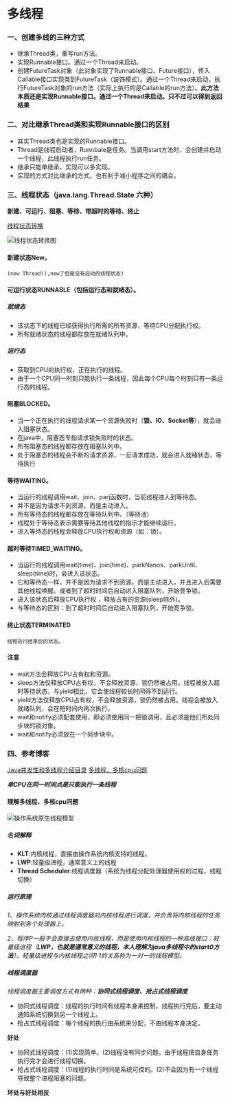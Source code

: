 # 多线程

### 一、创建多线的三种方式
* 继承Thread类，重写run方法。
* 实现Runnable接口。通过一个Thread来启动。
* 创建FutureTask对象（此对象实现了Runnable接口、Future接口），传入Callable接口实现类到FutureTask（装饰模式）。通过一个Thread来启动，执行FutureTask对象的run方法（实际上执行的是Callable的run方法）。**此方法本质还是实现Runnable接口。通过一个Thread来启动。只不过可以得到返回结果**

### 二、对比继承Thread类和实现Runnable接口的区别
* 其实Thread类也是实现的Runnable接口。
* Thread是线程启动者，Runnbale是任务。当调用start方法时，会创建并启动一个线程，此线程执行run任务。
* 继承只能单继承，实现可以多实现。
* 实现的方式对比继承的方式，也有利于减小程序之间的耦合。

### 三、线程状态（java.lang.Thread.State 六种）
**新建、可运行、阻塞、等待、带超时的等待、终止**

[线程状态转换](https://www.zhihu.com/question/27654579)

![线程状态转换图](https://pic4.zhimg.com/v2-6fdc939e35ec801c31ea515e80a88367_r.jpg "线程状态转换图")

#### 新建状态New。
    (new Thread(),new了但是没有启动的线程状态)
#### 可运行状态RUNNABLE（包括运行态和就绪态）。
##### 就绪态
* 该状态下的线程已经获得执行所需的所有资源，等待CPU分配执行权。
* 所有就绪状态的线程都存放在就绪队列中。

##### 运行态
* 获取到CPU的执行权，正在执行的线程。
* 由于一个CPU同一时刻只能执行一条线程，因此每个CPU每个时刻只有一条运行态的线程。

#### 阻塞BLOCKED。 
* 当一个正在执行的线程请求某一个资源失败时（**锁、IO、Socket等**），就会进入阻塞状态。
* 在java中，阻塞态专指请求锁失败时的状态。
* 所有阻塞态的线程都存放在阻塞队列中。
* 处于阻塞态的线程会不断的请求资源，一旦请求成功，就会进入就绪状态，等待执行

#### 等待WAITING。
* 当运行的线程调用wait、join、parj函数时，当前线程进入到等待态。
* 并不是因为请求不到资源，而是主动进入。
* 所有等待态的线程都存放在等待队列中。（等待池）
* 线程处于等待态表示需要等待其他线程的指示才能继续运行。
* 进入等待态的线程会释放CPU执行权和资源（如：锁）。

#### 超时等待TIMED_WAITING。
* 当运行的线程调用wait(time)、join(time)、parkNanos、parkUntil、sleep(time)时，会进入该状态。
* 它和等待态一样，并不是因为请求不到资源，而是主动进入，并且进入后需要其他线程唤醒。或者到了超时时间后自动进入阻塞队列，开始竞争锁。
* 进入该状态后释放CPU执行权 ，释放占有的资源(sleep除外)。
* 与等待态的区别：到了超时时间后自动进入阻塞队列，开始竞争锁。

#### 终止状态TERMINATED
    线程执行结束后的状态。

#### 注意
* wait方法会释放CPU占有权和资源。
* sleep方法仅释放CPU占有权，不会释放资源，锁仍然被占用。线程被放入超时等待状态，与yield相比，它会使线程较长时间得不到运行。
* yield方法仅释放CPU占有权，不会释放资源，锁仍然被占用。线程会被放入就绪队列，会在短时间内再次执行。
* wait和notify必须配套使用，即必须使用同一把锁调用，且必须是他们所处同步块的锁对象。
* wait和notify必须放在一个同步块中。

### 四、参考博客
[Java并发性和多线程介绍目录](http://ifeve.com/java-concurrency-thread-directory/)
[多线程、多核cpu问题](https://blog.csdn.net/nalanmingdian/article/details/77748326)

***单CPU在同一时间点是只能执行一条线程***

#### 理解多线程、多核cpu问题
![操作系统原生线程模型](https://img-blog.csdn.net/20180823203548296?watermark/2/text/aHR0cHM6Ly9ibG9nLmNzZG4ubmV0L3UwMTIwMTczNDQ=/font/5a6L5L2T/fontsize/400/fill/I0JBQkFCMA==/dissolve/70 "操作系统原生线程模型")

##### 名词解释
* **KLT**:内核线程，直接由操作系统内核支持的线程。
* **LWP**:轻量级进程，通常意义上的线程
* **Thread Scheduler**:线程调度器（系统为线程分配处理器使用权的过程，线程切换）

##### 运行原理
*1、操作系统内核通过线程调度器对内核线程进行调度，并负责将内核线程的任务映射到各个处理器上。*

*2、程序P一般不会直接去使用内核线程，而是使用内核线程的一种高级接口：轻量级进程（**LWP，也就是通常意义的线程，本人理解为java多线程中的start0方法**）。轻量级进程与内核线程之间1:1的关系称为一对一的线程模型。*


##### 线程调度器
*线程调度器主要调度方式有两种：**协同式线程调度、抢占式线程调度***

* 协同式线程调度：线程的执行时间有线程本身来控制，线程执行完后，要主动通知系统切换到另一个线程上。
* 抢占式线程调度：每个线程的执行由系统来分配，不由线程本身决定。

**好处**

* 协同式线程调度：(1)实现简单。(2)线程没有同步问题。由于线程把自身任务执行完才会进行线程切换。
* 抢占式线程调度：(1)线程的执行时间是系统可控的。(2)不会因为有一个线程导致整个进程阻塞的问题。

**坏处与好处相反**